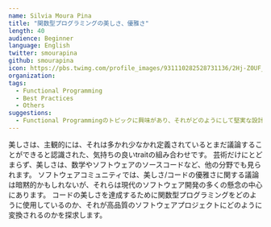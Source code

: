 ```yaml
---
name: Silvia Moura Pina
title: "関数型プログラミングの美しさ、優雅さ"
length: 40
audience: Beginner
language: English
twitter: smourapina
github: smourapina
icon: https://pbs.twimg.com/profile_images/931110282528731136/2Hj-Z0UF_400x400.jpg
organization: 
tags:
  - Functional Programming
  - Best Practices
  - Others
suggestions:
  - Functional Programmingのトピックに興味があり、それがどのようにして堅実な設計原則に従う、シンプルで簡潔なコードを書くのに役立つかを知りたいと思う人
---
```

美しさは、主観的には、それは多かれ少なかれ定義されているとまだ議論することができると認識された、気持ちの良いtraitの組み合わせです。
芸術だけにとどまらず、美しさは、数学やソフトウェアのソースコードなど、他の分野でも見られます。
ソフトウェアコミュニティでは、美しさ/コードの優雅さに関する議論は暗黙的かもしれないが、それらは現代のソフトウェア開発の多くの懸念の中心にあります。
コードの美しさを達成するために関数型プログラミングをどのように使用しているのか、それが高品質のソフトウェアプロジェクトにどのように変換されるのかを探求します。
